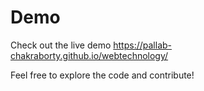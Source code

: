 # Demo
Check out the live demo https://pallab-chakraborty.github.io/webtechnology/

Feel free to explore the code and contribute!
